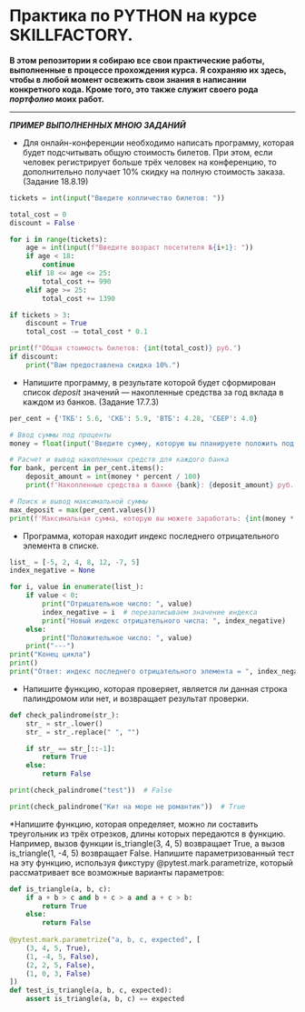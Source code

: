 # Практика по PYTHON на курсе SKILLFACTORY.
**В этом репозитории я собираю все **свои** практические работы, выполненные в процессе прохождения курса.** 
**Я сохраняю их здесь, чтобы в любой момент освежить свои знания в написании конкретного кода. Кроме того, это также служит своего рода ***портфолио*** моих работ.**
___

***ПРИМЕР ВЫПОЛНЕННЫХ МНОЮ ЗАДАНИЙ***

* Для онлайн-конференции необходимо написать программу, которая будет подсчитывать общую стоимость билетов. При этом, если человек регистрирует больше
трёх человек на конференцию, то дополнительно получает 10% скидку на полную стоимость заказа. (Задание 18.8.19)

```python
tickets = int(input("Введите колличество билетов: "))

total_cost = 0
discount = False

for i in range(tickets):
    age = int(input(f"Введите возраст посетителя №{i+1}: "))
    if age < 18:
        continue
    elif 18 <= age <= 25:
        total_cost += 990
    elif age >= 25:
        total_cost += 1390

if tickets > 3:
    discount = True
    total_cost -= total_cost * 0.1

print(f"Общая стоимость билетов: {int(total_cost)} руб.")
if discount:
    print("Вам предоставлена скидка 10%.")
```
* Напишите программу, в результате которой будет сформирован список *deposit* значений — накопленные средства за год вклада в каждом из банков. (Задание 17.7.3)

```python
per_cent = {'ТКБ': 5.6, 'СКБ': 5.9, 'ВТБ': 4.28, 'СБЕР': 4.0}

# Ввод суммы под проценты
money = float(input('Введите сумму, которую вы планируете положить под проценты: '))

# Расчет и вывод накопленных средств для каждого банка
for bank, percent in per_cent.items():
    deposit_amount = int(money * percent / 100)
    print(f'Накопленные средства в банке {bank}: {deposit_amount} руб.')

# Поиск и вывод максимальной суммы
max_deposit = max(per_cent.values())
print(f'Максимальная сумма, которую вы можете заработать: {int(money * max_deposit / 100)} руб.')
```
* Программа, которая находит индекс последнего отрицательного элемента в списке.

```python
list_ = [-5, 2, 4, 8, 12, -7, 5]
index_negative = None

for i, value in enumerate(list_):
    if value < 0:
        print("Отрицательное число: ", value)
        index_negative = i  # перезаписываем значение индекса
        print("Новый индекс отрицательного числа: ", index_negative)
    else:
        print("Положительное число: ", value)
    print("---")
print("Конец цикла")
print()
print("Ответ: индекс последнего отрицательного элемента = ", index_negative)
```
* Напишите функцию, которая проверяет, является ли данная строка палиндромом или нет, и возвращает результат проверки.

```python
def check_palindrome(str_):
    str_ = str_.lower()
    str_ = str_.replace(" ", "")

    if str_ == str_[::-1]:
        return True
    else:
        return False

print(check_palindrome("test"))  # False

print(check_palindrome("Кит на море не романтик"))  # True
```
*Напишите функцию, которая определяет, можно ли составить треугольник из трёх отрезков, длины которых передаются в функцию.
Например, вызов функции is_triangle(3, 4, 5) возвращает True, а вызов is_triangle(1, -4, 5) возвращает False. Напишите параметризованный тест на эту функцию,
используя фикстуру @pytest.mark.parametrize, который рассматривает все возможные варианты параметров:

```python
def is_triangle(a, b, c):
    if a + b > c and b + c > a and a + c > b:
        return True
    else:
        return False
      
@pytest.mark.parametrize("a, b, c, expected", [
    (3, 4, 5, True),
    (1, -4, 5, False),
    (2, 2, 5, False),
    (1, 0, 3, False)
])
def test_is_triangle(a, b, c, expected):
    assert is_triangle(a, b, c) == expected
```
